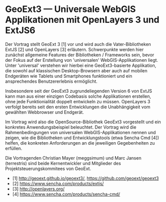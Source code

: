 # GeoExt3 — Universale WebGIS Applikationen mit OpenLayers 3 und ExtJS6

Der Vortrag stellt GeoExt 3 [1] vor und wird auch die Vater-Bibliotheken ExtJS [2] und OpenLayers [3] erläutern. Schwerpunkte werden hier zunächst allgemeine Features der Bibliotheken / Frameworks sein, bevor der Fokus auf der Erstellung von 'universalen' WebGIS-Applikationen liegt. Unter 'universal' verstehen wir hierbei eine GeoExt3-basierte Applikation, die sowohl auf klassischen Desktop-Browsern aber auch auf mobilen Endgeräten wie Tablets und Smartphones funktioniert und ein ansprechendes Benutzererlebnis ermöglicht.

Insbesondere seit der GeoExt3 zugrundeliegenden Version 6 von ExtJS kann man aus einer einzigen Codebasis solche Applikationen erstellen, ohne jede Funktionialität doppelt entwickeln zu müssen. OpenLayers 3 verfolgt bereits seit den ersten Entwicklungen die Unabhängigkeit vom gewählten Webbrowser und Endgerät.

Im Vortrag wird also die OpenSource-Bibliothek GeoExt3 vorgestellt und ein konkretes Anwendungsbeispiel beleuchtet. Der Vortrag wird die Rahmenbedingungen von universalen WebGIS-Applikationen nennen und zeigen, wie die Bibliotheken und Entwicklungstools (etwa Sencha Cmd [4]) helfen, die konkreten Anforderungen an die jeweiligen Gegebenheiten zu erfüllen.

Die Vortragenden Christian Mayer (meggsimum) und Marc Jansen (terrestris) sind beide Kernentwickler und Mitglieder des Projektsteuerungskommitees von GeoExt.

* [1] http://geoext.github.io/geoext3/, https://github.com/geoext/geoext3
* [2] https://www.sencha.com/products/extjs/
* [3] http://openlayers.org/
* [4] https://www.sencha.com/products/sencha-cmd/
